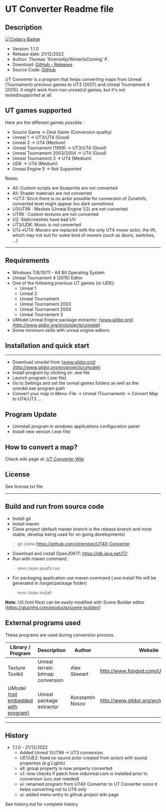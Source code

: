 # UT Converter Readme file

## Description

[![Codacy Badge](https://api.codacy.com/project/badge/Grade/dec0f1a5176748a29195c99d7862339f)](https://app.codacy.com/manual/xtremexp/UT4X-Converter?utm_source=github.com&utm_medium=referral&utm_content=xtremexp/UT4X-Converter&utm_campaign=Badge_Grade_Settings)


* Version: 1.1.0
* Release date: 21/12/2022
* Author: Thomas 'XtremeXp/WinterIsComing' P.
* Download: [GitHub - Releases](https://github.com/xtremexp/UT4X-Converter/releases)
* Source Code: [GitHub](https://github.com/xtremexp/UT4X-Converter)

  

UT Converter is a program that helps converting maps from Unreal (Tournament) previous games
to UT3 (2007) and Unreal Tournament 4 (2015).
It might work from non unreal/ut games, but it's not tested/supported at all.



## UT games supported

Here are the different games possible :

- Source Game -> Dest Game (Conversion quality)
- Unreal 1 -> UT3/UT4 (Good)
- Unreal 2 -> UT4 (Medium)
- Unreal Tournament (1999) -> UT3/UT4 (Good)
- Unreal Tournament 2003/2004 -> UT4 (Good)
- Unreal Tournament 3 -> UT4 (Medium)
- UDK -> UT4 (Medium)
- Unreal Engine 5 -> Not Supported

Notes:
* All: Custom scripts are blueprints are not converted
* All: Shader materials are not converted
* <UT3: Since there is no actor possible for conversion of ZoneInfo, converted level might appear too dark sometimes
* U1/UT99 : Meshes (Unreal Engine 1/2) are not converted
* UT99 : Custom textures are not converted
* U2: Staticmeshes have bad UV
* UT3/UDK: Music is not converted
* UTx->UT4: Movers are replaced with the only UT4 mover actor, the lift, which may not suit for some kind of movers (such as doors, switches, ...)


---

## Requirements

* Windows 7/8/10/11 - 64 Bit Operating System
* Unreal Tournament 4 (2015) Editor
* One of the following previous UT games (or UDK):
  * Unreal 1
  * Unreal 2
  * Unreal Tournament
  * Unreal Tournament 2003
  * Unreal Tournament 2004
  * Unreal Tournament 3
* UModel Unreal Engine package extractor: [www.gildor.org](http://www.gildor.org/en/projects/umodel)
* Some minimum skills with unreal engine editors

## Installation and quick start
------------------------------

* Download umodel from [www.gildor.org](http://www.gildor.org/en/projects/umodel)
* Install program by clicking on .exe file
* Launch program (.exe file)
* Go to Settings and set the unreal games folders as well as the umodel.exe program path
* Convert your map in Menu: File -> Unreal (Tournament) -> Convert Map to UT4/UT3 ...


Program Update
------------------------------
* Uninstall program in windows applications configuration panel
* Install new version (.exe file)

## How to convert a map?
Check wiki page at: [UT Converter Wiki](https://github.com/xtremexp/UT4X-Converter/wiki)


## License

See license.txt file.

---

## Build and run from source code

- Install git
- Install maven
- Clone project (default master branch is the release branch and most stable, develop being used for on going developments)
> git clone https://github.com/xtremexp/UT4X-Converter
- Download and install OpenJDK17: https://jdk.java.net/17/
- Run with maven command :
> mvn clean javafx:run
- For packaging application use maven command (.exe install file will be generated in /target/package folder)
> mvn clean install

**Note**: UI(.fxml files) can be easily modified with Scene Builder editor (https://gluonhq.com/products/scene-builder/)

## External programs used
These programs are used during conversion process.

| Library / Program                         | Description                        | Author                                    | Website                                         |
| ----------------------------------------- | ---------------------------------- | ----------------------------------------- | ----------------------------------------------- |
| Texture Toolkit                           | Unreal terrain bitmap conversion   | Alex Stewart                              | http://www.foogod.com/UEdTexKit/                |
| UModel <u>(not embedded with program)</u> | Unreal package extractor           | Konstantin Nosov                          | http://www.gildor.org/en/projects/umodel        |



---

## History
- 1.1.0 - 21/12/2022
  * Added Unreal 1/UT99 -> UT3 conversion
  * UE1/UE2: fixed no sound actor created from actors with sound properties (e.g Lights)
  * all: group property is now properly converted
  * u1: now checks if patch from oldunreal.com is installed prior to conversion (ucc.exe needed)
  * ui: renamed program from UT4X Converter to UT Converter since it helps converting not to UT4 only
  * ui: added menu entry to github project wiki page

See history.md for complete history
